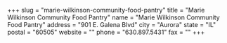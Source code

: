 +++
slug = "marie-wilkinson-community-food-pantry"
title = "Marie Wilkinson Community Food Pantry"
name = "Marie Wilkinson Community Food Pantry"
address = "901 E. Galena Blvd"
city = "Aurora"
state = "IL"
postal = "60505"
website = ""
phone = "630.897.5431"
fax = ""
+++
